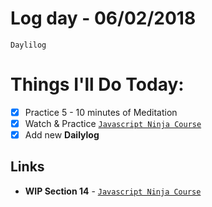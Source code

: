 # Log day - 06/02/2018

`Daylilog`

# Things I'll Do Today:

- [X] Practice 5 - 10 minutes of Meditation
- [X] Watch & Practice [`Javascript Ninja Course`](https://github.com/wgoulaart/course-javascript-ninja)
- [x] Add new **Dailylog**

## Links
- **WIP Section 14** - [`Javascript Ninja Course`](https://github.com/wgoulaart/course-javascript-ninja)
